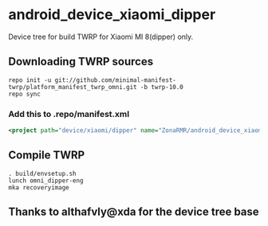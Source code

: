 # android_device_xiaomi_dipper
Device tree for build TWRP for Xiaomi MI 8(dipper) only.

## Downloading TWRP sources
```
repo init -u git://github.com/minimal-manifest-twrp/platform_manifest_twrp_omni.git -b twrp-10.0
repo sync
```
### Add this to .repo/manifest.xml
```xml
<project path="device/xiaomi/dipper" name="ZonaRMR/android_device_xiaomi_dipper" remote="github" revision="android-10.0" />
```

## Compile TWRP

```
. build/envsetup.sh
lunch omni_dipper-eng
mka recoveryimage
```

## Thanks to  althafvly@xda for the device tree base
